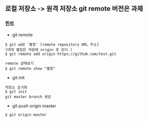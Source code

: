 ## 로컬 저장소 -> 원격 저장소 git remote 버전은 과제
### 힌트    
- git remote 
```git
$ git add '별칭' [remote repository URL 주소]
(대게 별칭은 처음에 origin 로 쓴다.)
$ git remote add origin https://github.com/test.git

remote 상태보기
$ git remote show "별칭"
```

- git init
```git
저장소 초기화
$ git init
git master branch 생성
```

- git push origin master 
```git
$ git origin master
```
